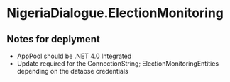 NigeriaDialogue.ElectionMonitoring
==================================

Notes for deplyment
-------------------
 - AppPool should be .NET 4.0 Integrated
 - Update required for the ConnectionString; ElectionMonitoringEntities depending on the databse credentials
 